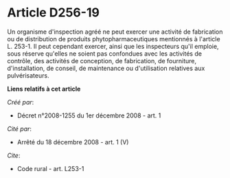 # Article D256-19

Un organisme d'inspection agréé ne peut exercer une activité de fabrication ou de distribution de produits
phytopharmaceutiques mentionnés à l'article L. 253-1. Il peut cependant exercer, ainsi que les inspecteurs qu'il emploie,
sous réserve qu'elles ne soient pas confondues avec les activités de contrôle, des activités de conception, de fabrication,
de fourniture, d'installation, de conseil, de maintenance ou d'utilisation relatives aux pulvérisateurs.

**Liens relatifs à cet article**

_Créé par_:

  - Décret n°2008-1255 du 1er décembre 2008 - art. 1

_Cité par_:

  - Arrêté du 18 décembre 2008 - art. 1 (V)

_Cite_:

  - Code rural - art. L253-1
